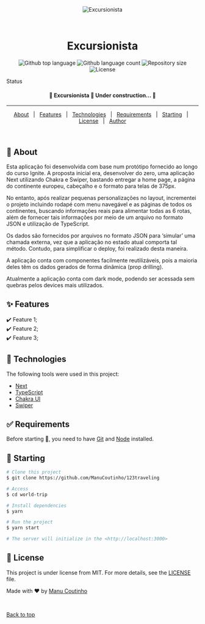 <div align="center" id="top"> 
  <img src="./.github/app.gif" alt="Excursionista" />

&#xa0;

  <!-- <a href="https://worldtrip.netlify.app">Demo</a> -->
</div>

<h1 align="center">Excursionista</h1>

<p align="center">
  <img alt="Github top language" src="https://img.shields.io/github/languages/top/ManuCoutinho/123traveling?color=56BEB8">

  <img alt="Github language count" src="https://img.shields.io/github/languages/count/ManuCoutinho/123traveling?color=56BEB8">

  <img alt="Repository size" src="https://img.shields.io/github/repo-size/ManuCoutinho/123traveling?color=56BEB8">

  <img alt="License" src="https://img.shields.io/github/license/ManuCoutinho/123traveling?color=56BEB8">

  <!-- <img alt="Github issues" src="https://img.shields.io/github/issues/ManuCoutinho/123traveling?color=56BEB8" /> -->

  <!-- <img alt="Github forks" src="https://img.shields.io/github/forks/ManuCoutinho/123traveling?color=56BEB8" /> -->

  <!-- <img alt="Github stars" src="https://img.shields.io/github/stars/ManuCoutinho/123traveling?color=56BEB8" /> -->
</p>

Status

<h4 align="center"> 
	🚧  Excursionista 🚀 Under construction...  🚧
</h4>

<hr>

<p align="center">
  <a href="#dart-about">About</a> &#xa0; | &#xa0; 
  <a href="#sparkles-features">Features</a> &#xa0; | &#xa0;
  <a href="#rocket-technologies">Technologies</a> &#xa0; | &#xa0;
  <a href="#white_check_mark-requirements">Requirements</a> &#xa0; | &#xa0;
  <a href="#checkered_flag-starting">Starting</a> &#xa0; | &#xa0;
  <a href="#memo-license">License</a> &#xa0; | &#xa0;
  <a href="https://github.com/ManuCoutinho" target="_blank">Author</a>
</p>

<br>

## :dart: About

<p>Esta aplicação foi desenvolvida com base num protótipo fornecido ao longo do curso Ignite. A proposta inicial era, desenvolver do zero, uma aplicação Next utilizando Chakra e Swiper, bastando entregar a home page, a página do continente europeu, cabeçalho e o formato para telas de 375px.</p>
<p>No entanto, após realizar pequenas personalizações no layout, incrementei o projeto incluindo rodapé com menu navegável e as páginas de todos os continentes, buscando informações reais para alimentar todas as 6 rotas, além de fornecer tais informações por meio de um arquivo no formato JSON e utilização de TypeScript.</p>
<p>Os dados são fornecidos por arquivos no formato JSON para ‘simular’ uma chamada externa, vez que a aplicação no estado atual comporta tal método. Contudo, para simplificar o deploy, foi realizado desta maneira.</p>
<p>A aplicação conta com componentes facilmente reutilizáveis, pois a maioria deles têm os dados gerados de forma dinâmica (prop drilling).</p>
<p>Atualmente a aplicação conta com dark mode, podendo ser acessada sem quebras pelos devices mais utilizados.</p>

## :sparkles: Features

:heavy_check_mark: Feature 1;\
:heavy_check_mark: Feature 2;\
:heavy_check_mark: Feature 3;

## :rocket: Technologies

The following tools were used in this project:

- [Next](https://nextjs.org/)
- [TypeScript](https://www.typescriptlang.org/)
- [Chakra UI](https://www.chakra/)
- [Swiper](https://www.swiper/)

## :white_check_mark: Requirements

Before starting :checkered_flag:, you need to have [Git](https://git-scm.com) and [Node](https://nodejs.org/en/) installed.

## :checkered_flag: Starting

```bash
# Clone this project
$ git clone https://github.com/ManuCoutinho/123traveling

# Access
$ cd world-trip

# Install dependencies
$ yarn

# Run the project
$ yarn start

# The server will initialize in the <http://localhost:3000>
```

## :memo: License

This project is under license from MIT. For more details, see the [LICENSE](LICENSE) file.

Made with :heart: by <a href="https://github.com/ManuCoutinho" target="_blank">Manu Coutinho</a>

&#xa0;

<a href="#top">Back to top</a>

